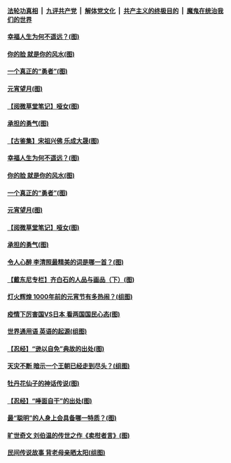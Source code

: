 

####  [法轮功真相](../../../../basic/blob/master/README.md?t=02281031) &nbsp;|&nbsp; [九评共产党](../../../../9ping.md/blob/master/README.md?t=02281031) &nbsp;|&nbsp; [解体党文化](../../../../jtdwh.md/blob/master/README.md?t=02281031)  &nbsp;|&nbsp; [共产主义的终极目的](../../../../gczydzjmd.md/blob/master/README.md?t=02281031) &nbsp;|&nbsp; [魔鬼在统治我们的世界](../../../../mgztzwmdsj.md/blob/master/README.md?t=02281031) 

#### [幸福人生为何不遥远？(图)](../pages/p7/962481.md?t=02281031) 

#### [你的脸 就是你的风水(图)](../pages/p7/963617.md?t=02281031) 

#### [一个真正的“勇者”(图)](../pages/p7/963807.md?t=02281031) 

#### [元宵望月(图)](../pages/p7/963931.md?t=02281031) 

#### [【阅微草堂笔记】哑女(图)](../pages/p7/956893.md?t=02281031) 

#### [承担的勇气(图)](../pages/p7/963598.md?t=02281031) 

#### [【古鉴集】宋祖兴佛 乐成大晟(图)](../pages/p7/963974.md?t=02281031) 

#### [幸福人生为何不遥远？(图)](../pages/p7/962481.md?t=02281031) 

#### [你的脸 就是你的风水(图)](../pages/p7/963617.md?t=02281031) 

#### [一个真正的“勇者”(图)](../pages/p7/963807.md?t=02281031) 

#### [元宵望月(图)](../pages/p7/963931.md?t=02281031) 

#### [【阅微草堂笔记】哑女(图)](../pages/p7/956893.md?t=02281031) 

#### [承担的勇气(图)](../pages/p7/963598.md?t=02281031) 

#### [令人心醉 李清照最精美的词是哪一首？(图)](../pages/p7/963780.md?t=02281031) 

#### [【戴东尼专栏】齐白石的人品与画品（下）(图)](../pages/p7/956750.md?t=02281031) 

#### [灯火辉煌 1000年前的元宵节有多热闹？(组图)](../pages/p7/963779.md?t=02281031) 

#### [疫情下厉害国VS日本 看两国国民心态(图)](../pages/p7/963236.md?t=02281031) 

#### [世界通用语 英语的起源(组图)](../pages/p7/963614.md?t=02281031) 

#### [【忍经】“逊以自免”典故的出处(图)](../pages/p7/963462.md?t=02281031) 

#### [天灾不断 暗示一个王朝已经走到尽头？(组图)](../pages/p7/963461.md?t=02281031) 

#### [牡丹花仙子的神话传说(图)](../pages/p7/963182.md?t=02281031) 


#### [【忍经】“唾面自干”的出处(图)](../pages/p7/963148.md?t=02281031) 

#### [最“聪明”的人身上会具备哪一特质？(图)](../pages/p7/963270.md?t=02281031) 

#### [旷世奇文 刘伯温的传世之作《卖柑者言》(图)](../pages/p7/963127.md?t=02281031) 

#### [民间传说故事 背老母亲晒太阳(组图)](../pages/p7/963444.md?t=02281031) 

